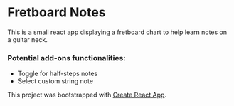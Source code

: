 # Fretboard Notes

This is a small react app displaying a fretboard chart to help learn notes on a guitar neck.

### Potential add-ons functionalities:
- Toggle for half-steps notes
- Select custom string note

This project was bootstrapped with [Create React App](https://github.com/facebook/create-react-app).